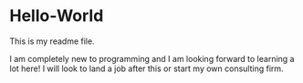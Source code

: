 # Hello-World
This is my readme file.

I am completely new to programming and I am looking forward to learning a lot here!
I will look to land a job after this or start my own consulting firm.
